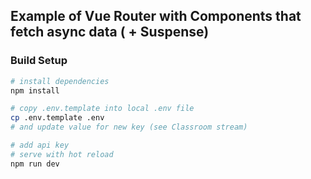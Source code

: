## Example of Vue Router with Components that fetch async data ( + Suspense)

### Build Setup

``` bash
# install dependencies
npm install

# copy .env.template into local .env file
cp .env.template .env
# and update value for new key (see Classroom stream)

# add api key
# serve with hot reload
npm run dev



